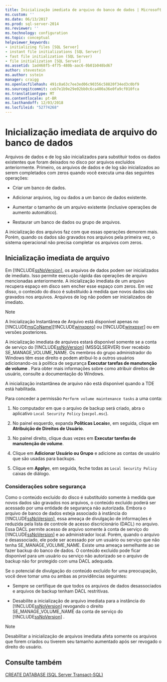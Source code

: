 ```yaml
---
title: Inicialização imediata de arquivo do banco de dados | Microsoft Docs
ms.custom: ''
ms.date: 06/13/2017
ms.prod: sql-server-2014
ms.reviewer: ''
ms.technology: configuration
ms.topic: conceptual
helpviewer_keywords:
- initializing files [SQL Server]
- instant file initializations [SQL Server]
- fast file initialization (SQL Server)
- file initialization [SQL Server]
ms.assetid: 1ad468f5-4f75-480b-aac6-0b01b048bd67
author: stevestein
ms.author: sstein
manager: craigg
ms.openlocfilehash: 491c8a63c7ee3ed06c90356c58820f34ed3c0bf9
ms.sourcegitcommit: ceb7e1b9e29e02bb0c6ca400a36e0fa9cf010fca
ms.translationtype: MT
ms.contentlocale: pt-BR
ms.lasthandoff: 12/03/2018
ms.locfileid: "52774268"
---
```

# <a name="database-instant-file-initialization"></a>Inicialização imediata de arquivo do banco de dados
  Arquivos de dados e de log são inicializados para substituir todos os dados existentes que foram deixados no disco por arquivos excluídos anteriormente. Primeiro, os arquivos de dados e de log são inicializados ao serem completados com zeros quando você executa uma das seguintes operações:  
  
-   Criar um banco de dados.  
  
-   Adicionar arquivos, log ou dados a um banco de dados existente.  
  
-   Aumentar o tamanho de um arquivo existente (inclusive operações de aumento automático).  
  
-   Restaurar um banco de dados ou grupo de arquivos.  
  
 A inicialização dos arquivos faz com que essas operações demorem mais. Porém, quando os dados são gravados nos arquivos pela primeira vez, o sistema operacional não precisa completar os arquivos com zeros.  
  
## <a name="instant-file-initialization"></a>Inicialização imediata de arquivo  
 Em [!INCLUDE[ssNoVersion](../../includes/ssnoversion-md.md)], os arquivos de dados podem ser inicializados de imediato. Isso permite execução rápida das operações de arquivo mencionadas anteriormente. A inicialização imediata de um arquivo recupera espaço em disco sem encher esse espaço com zeros. Em vez disso, o conteúdo do disco é substituído à medida que novos dados são gravados nos arquivos. Arquivos de log não podem ser inicializados de imediato.  
  
> [!NOTE]  
>  A Inicialização Instantânea de Arquivo está disponível apenas no [!INCLUDE[msCoName](../../includes/msconame-md.md)][!INCLUDE[winxppro](../../includes/winxppro-md.md)] ou [!INCLUDE[winxpsvr](../../includes/winxpsvr-md.md)] ou em versões posteriores.  
  
 A inicialização imediata de arquivos estará disponível somente se a conta de serviço do [!INCLUDE[ssNoVersion](../../includes/ssnoversion-md.md)] (MSSQLSERVER) tiver recebido SE_MANAGE_VOLUME_NAME. Os membros do grupo administrador do Windows têm esse direito e podem atribuí-lo a outros usuários adicionando-os à política de segurança **Executar tarefas de manutenção de volume** . Para obter mais informações sobre como atribuir direitos de usuário, consulte a documentação do Windows.  
  
 A inicialização instantânea de arquivo não está disponível quando a TDE está habilitada.  
  
 Para conceder a permissão `Perform volume maintenance tasks` a uma conta:  
  
1.  No computador em que o arquivo de backup será criado, abra o aplicativo `Local Security Policy` (`secpol.msc`).  
  
2.  No painel esquerdo, expanda **Políticas Locais**e, em seguida, clique em **Atribuição de Direitos de Usuário**.  
  
3.  No painel direito, clique duas vezes em **Executar tarefas de manutenção de volume**.  
  
4.  Clique em **Adicionar Usuário ou Grupo** e adicione as contas de usuário que são usadas ​​para backups.  
  
5.  Clique em **Apply**e, em seguida, feche todas as `Local Security Policy` caixas de diálogo.  
  
### <a name="security-considerations"></a>Considerações sobre segurança  
 Como o conteúdo excluído do disco é substituído somente à medida que novos dados são gravados nos arquivos, o conteúdo excluído poderá ser acessado por uma entidade de segurança não autorizada. Embora o arquivo de banco de dados esteja associado à instância do [!INCLUDE[ssNoVersion](../../includes/ssnoversion-md.md)], essa ameaça de divulgação de informações é reduzida pela lista de controle de acesso discricionário (DACL) no arquivo. Essa DACL permite acesso de arquivo somente à conta de serviço do [!INCLUDE[ssNoVersion](../../includes/ssnoversion-md.md)] e ao administrador local. Porém, quando o arquivo é desassociado, ele pode ser acessado por um usuário ou serviço que não tenha SE_MANAGE_VOLUME_NAME. Existe uma ameaça semelhante ao se fazer backup do banco de dados. O conteúdo excluído pode ficar disponível para um usuário ou serviço não autorizado se o arquivo de backup não for protegido com uma DACL adequada.  
  
 Se o potencial de divulgação do conteúdo excluído for uma preocupação, você deve tomar uma ou ambas as providências seguintes:  
  
-   Sempre se certifique de que todos os arquivos de dados desassociados e arquivos de backup tenham DACL restritivas.  
  
-   Desabilite a inicialização de arquivo imediata para a instância do [!INCLUDE[ssNoVersion](../../includes/ssnoversion-md.md)] revogando o direito SE_MANAGE_VOLUME_NAME da conta de serviço do [!INCLUDE[ssNoVersion](../../includes/ssnoversion-md.md)] .  
  
> [!NOTE]  
>  Desabilitar a inicialização de arquivos imediata afeta somente os arquivos que forem criados ou tiverem seu tamanho aumentado após ser revogado o direito do usuário.  
  
## <a name="see-also"></a>Consulte também  
 [CREATE DATABASE &#40;SQL Server Transact-SQL&#41;](/sql/t-sql/statements/create-database-sql-server-transact-sql)  
  
  
